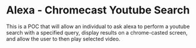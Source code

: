 Alexa - Chromecast Youtube Search
==================

This is a POC that will allow an individual to ask alexa to perform a youtube search with a specified query, display results on a chrome-casted screen, and allow the user to then play selected video.